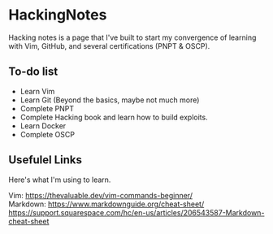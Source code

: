 # HackingNotes
Hacking notes is a page that I've built to start my convergence of learning with Vim, GitHub, and several certifications (PNPT & OSCP).

## To-do list
* Learn Vim  
* Learn Git (Beyond the basics, maybe not much more)  
* Complete PNPT
* Complete Hacking book and learn how to build exploits.
* Learn Docker
* Complete OSCP

## Usefulel Links
Here's what I'm using to learn.

Vim: https://thevaluable.dev/vim-commands-beginner/  
Markdown: https://www.markdownguide.org/cheat-sheet/  
          https://support.squarespace.com/hc/en-us/articles/206543587-Markdown-cheat-sheet























